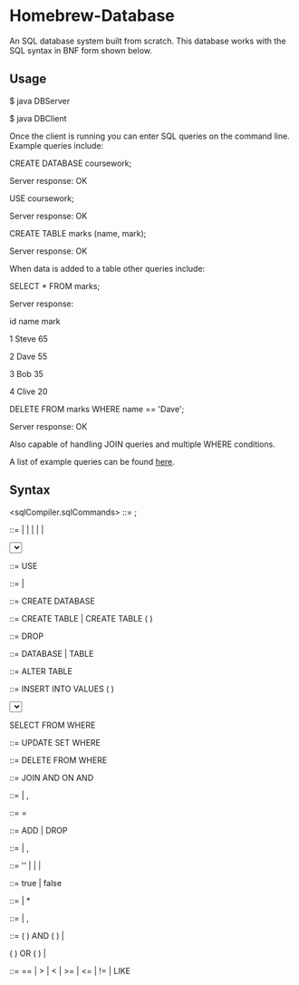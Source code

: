 
# Homebrew-Database
An SQL database system built from scratch. This database works with the SQL syntax in BNF form shown below.


##  Usage

$ java DBServer

$ java DBClient

Once the client is running you can enter SQL queries on the command line. Example queries include:

CREATE DATABASE coursework;

Server response: OK

USE coursework;

Server response: OK

CREATE TABLE marks (name, mark);

Server response: OK

When data is added to a table other queries include:

SELECT * FROM marks;

Server response:

id name mark

1 Steve 65

2 Dave 55

3 Bob 35

4 Clive 20

DELETE FROM marks WHERE name == 'Dave';

Server response: OK

Also capable of handling JOIN queries and multiple WHERE conditions.

A list of example queries can be found [here](/brief/example-queries.txt).

##  Syntax

<sqlCompiler.sqlCommands> ::= <CommandType>;

<CommandType> ::= <Use> | <Create> | <Drop> | <Alter> | <Insert> |

<Select> | <Update> | <Delete> | <Join>

<Use> ::= USE <DatabaseName>

<Create> ::= <CreateDatabase> | <CreateTable>

<CreateDatabase> ::= CREATE DATABASE <DatabaseName>

<CreateTable> ::= CREATE TABLE <TableName> | CREATE TABLE <TableName> ( <AttributeList> )

<Drop> ::= DROP <Structure> <StructureName>

<Structure> ::= DATABASE | TABLE

<Alter> ::= ALTER TABLE <TableName> <AlterationType> <AttributeName>

<Insert> ::= INSERT INTO <TableName> VALUES ( <ValueList> )

<Select> ::= SELECT <WildAttribList> FROM <TableName> |

SELECT <WildAttribList> FROM <TableName> WHERE <Condition>

<Update> ::= UPDATE <TableName> SET <NameValueList> WHERE <Condition>

<Delete> ::= DELETE FROM <TableName> WHERE <Condition>

<Join> ::= JOIN <TableName> AND <TableName> ON <AttributeName> AND <AttributeName>

<NameValueList> ::= <NameValuePair> | <NameValuePair> , <NameValueList>

<NameValuePair> ::= <AttributeName> = <Value>

<AlterationType> ::= ADD | DROP

<ValueList> ::= <Value> | <Value> , <ValueList>

<Value> ::= '<StringLiteral>' | <BooleanLiteral> | <FloatLiteral> | <IntegerLiteral>

<BooleanLiteral> ::= true | false

<WildAttribList> ::= <AttributeList> | *

<AttributeList> ::= <AttributeName> | <AttributeName> , <AttributeList>

<Condition> ::= ( <Condition> ) AND ( <Condition> ) |

( <Condition> ) OR ( <Condition> ) |

<AttributeName> <Operator> <Value>

<Operator> ::= == | > | < | >= | <= | != | LIKE
